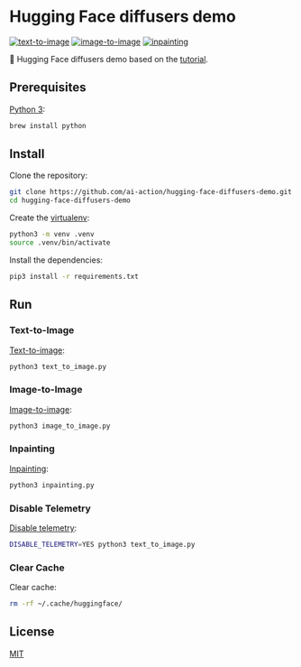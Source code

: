 # Hugging Face diffusers demo

[![text-to-image](https://github.com/ai-action/hugging-face-diffusers-demo/actions/workflows/text-to-image.yml/badge.svg)](https://github.com/ai-action/hugging-face-diffusers-demo/actions/workflows/text-to-image.yml)
[![image-to-image](https://github.com/ai-action/hugging-face-diffusers-demo/actions/workflows/image-to-image.yml/badge.svg)](https://github.com/ai-action/hugging-face-diffusers-demo/actions/workflows/image-to-image.yml)
[![inpainting](https://github.com/ai-action/hugging-face-diffusers-demo/actions/workflows/inpainting.yml/badge.svg)](https://github.com/ai-action/hugging-face-diffusers-demo/actions/workflows/inpainting.yml)

🤗 Hugging Face diffusers demo based on the [tutorial](https://huggingface.co/docs/diffusers/main/tutorials/autopipeline).

## Prerequisites

[Python 3](https://www.python.org/):

```sh
brew install python
```

## Install

Clone the repository:

```sh
git clone https://github.com/ai-action/hugging-face-diffusers-demo.git
cd hugging-face-diffusers-demo
```

Create the [virtualenv](https://docs.python.org/3/library/venv.html):

```sh
python3 -m venv .venv
source .venv/bin/activate
```

Install the dependencies:

```sh
pip3 install -r requirements.txt
```

## Run

### Text-to-Image

[Text-to-image](https://huggingface.co/docs/diffusers/main/tutorials/autopipeline?autopipeline=text-to-image):

```sh
python3 text_to_image.py
```

### Image-to-Image

[Image-to-image](https://huggingface.co/docs/diffusers/main/tutorials/autopipeline?autopipeline=image-to-image):

```sh
python3 image_to_image.py
```

### Inpainting

[Inpainting](https://huggingface.co/docs/diffusers/main/tutorials/autopipeline?autopipeline=inpainting):

```sh
python3 inpainting.py
```

### Disable Telemetry

[Disable telemetry](https://huggingface.co/docs/diffusers/main/installation#telemetry-logging):

```sh
DISABLE_TELEMETRY=YES python3 text_to_image.py
```

### Clear Cache

Clear cache:

```sh
rm -rf ~/.cache/huggingface/
```

## License

[MIT](LICENSE)
